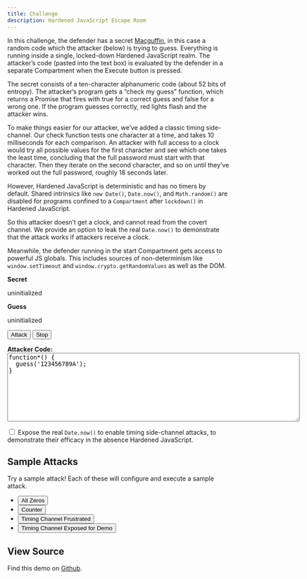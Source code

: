```yaml
---
title: Challenge
description: Hardened JavaScript Escape Room
---
```


<link rel="stylesheet" href="index.css">

In this challenge, the defender has a secret
[Macguffin](https://en.wikipedia.org/wiki/Macguffin), in this case a random
code which the attacker (below) is trying to guess.
Everything is running inside a single, locked-down Hardened JavaScript realm.
The attacker’s code (pasted into the text box) is evaluated by the defender in
a separate Compartment when the Execute button is pressed.

The secret consists of a ten-character alphanumeric code (about 52 bits of
entropy). The attacker’s program gets a “check my guess” function, which
returns a Promise that fires with true for a correct guess and false for a
wrong one.
If the program guesses correctly, red lights flash and the attacker wins.

To make things easier for our attacker, we’ve added a classic timing
side-channel.
Our check function tests one character at a time, and takes 10 milliseconds for
each comparison. An attacker with full access to a clock would try all possible
values for the first character and see which one takes the least time,
concluding that the full password must start with that character. Then they
iterate on the second character, and so on until they’ve worked out the full
password, roughly 18 seconds later.

However, Hardened JavaScript is deterministic and has no timers by default.
Shared intrinsics like `new Date()`, `Date.now()`, and `Math.random()` are
disabled for programs confined to a `Compartment` after `lockdown()` in
Hardened JavaScript.

So this attacker doesn’t get a clock, and cannot read from the covert channel.
We provide an option to leak the real `Date.now()` to demonstrate that the
attack works if attackers receive a clock.

Meanwhile, the defender running in the start Compartment gets access to
powerful JS globals.
This includes sources of non-determinism like `window.setTimeout` and
`window.crypto.getRandomValues` as well as the DOM.

<div class="secret-and-guess">
  <div class="secret">
    <p><strong>Secret</strong></p>
    <div class="outer-box">
      <div class="code-box">
        <span id="macguffin">uninitialized</span>
      </div>
    </div>
  </div>
  <div class="guess">
    <p><strong>Guess</strong></p>
    <div class="outer-box">
      <div class="code-box" id="guess-box">
        <span id="guess">uninitialized</span>
      </div>
    </div>
  </div>
</div>

<button id="attacker-submit" type="button">Attack</button>
<button id="attacker-stop" type="button">Stop</button>

<div class="attacker-input">
  <b>Attacker Code:</b>
    <textarea id="attacker-program" rows="10" cols="80" placeholder="(paste attack code here)">
function*() {
  guess('123456789A');
}
</textarea>
</div>

<label for="date-now-endowed"><input type="checkbox" id="date-now-endowed">
Expose the real `Date.now()` to enable timing side-channel attacks, to
demonstrate their efficacy in the absence Hardened JavaScript.</label>

## Sample Attacks

Try a sample attack! Each of these will  configure and execute a sample attack.

- <button id="sample-0" type="button">All Zeros</button>
- <button id="sample-counter" type="button">Counter</button>
- <button id="sample-timing-blocked" type="button">Timing Channel Frustrated</button>
- <button id="sample-timing-exposed" type="button">Timing Channel Exposed for Demo</button>

## View Source

Find this demo on [Github](https://github.com/endojs/hardenedjs.org/tree/main/public/challenge/index.js).

<script src="/ses.js"></script>
<script src="index.js"></script>
